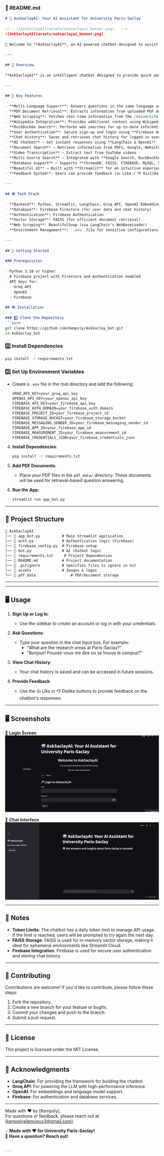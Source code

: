 ### 📌 **README.md**

```md
# 🤖 AskSaclayAI: Your AI Assistant for University Paris-Saclay

<!-- ![AskSaclayAI](assets/asksaclayai_banner.png)   -->
![AskSaclayAI](assets/asksaclayai_banner.png) 

🚀 Welcome to **AskSaclayAI**, an AI-powered chatbot designed to assist students, researchers, and staff at **University Paris-Saclay**. Whether you need academic information, campus details, or research assistance, AskSaclayAI is here to help!

---

## 🌟 Overview

**AskSaclayAI** is an intelligent chatbot designed to provide quick and accurate answers to questions about **University Paris-Saclay**. Whether you're a student, faculty member, or visitor, AskSaclayAI can help you find information about courses, research areas, events, and more. The chatbot is powered by **LangChain**, **Groq API**, and **OpenAI embeddings**, and it integrates with **Firebase** for user authentication and chat history storage.

---

## 🚀 Key Features

- **Multi-Language Support**: Answers questions in the same language as the query (e.g., French, English, Spanish).
- **PDF Document Retrieval**: Extracts information from uploaded PDF documents using **FAISS** for efficient similarity search.
- **Web Scraping**: Fetches real-time information from the [Université Paris-Saclay website](https://www.universite-paris-saclay.fr).
- **Wikipedia Integration**: Provides additional context using Wikipedia.
- **DuckDuckGo Search**: Performs web searches for up-to-date information.
- **User Authentication**: Secure sign-up and login using **Firebase Authentication**.
- **Chat History**: Saves and retrieves chat history for logged-in users.
- **AI Chatbot** – Get instant responses using **LangChain & OpenAI**  
- **Document Search** – Retrieve information from PDFs, Google, Websites, Wikipedia, ArXiv, and more  
- **Video Transcription** – Extract text from YouTube videos 
- **Multi-Source Search** – Integrated with **Google Search, DuckDuckGo, Wikipedia**  
- **Database Support** – Supports **ChromaDB, FAISS, FIREBASE, MySQL, SQLite**  
- **Beautiful UI** – Built with **Streamlit** for an intuitive experience  
- **Feedback System**: Users can provide feedback (👍 Like / 👎 Dislike) on responses.

---

## 🛠️ Tech Stack

- **Backend**: Python, Streamlit, LangChain, Groq API, OpenAI Embeddings
- **Database**: Firebase Firestore (for user data and chat history)
- **Authentication**: Firebase Authentication
- **Vector Storage**: FAISS (for efficient document retrieval)
- **Web Scraping**: BeautifulSoup (via LangChain's WebBaseLoader)
- **Environment Management**: `.env` file for sensitive configurations

---

## 🚀 Getting Started

### Prerequisites

- Python 3.10 or higher
- A Firebase project with Firestore and Authentication enabled
- API keys for:
  - Groq API
  - OpenAI
  - Firebase

## 🛠️ Installation

### 1️⃣ Clone the Repository
```bash
git clone https://github.com/kempsly/AskSaclay_bot.git
cd AskSaclay_bot
```

### 2️⃣ Install Dependencies
```bash
pip install -r requirements.txt
```

### 3️⃣ Set Up Environment Variables  
   - Create a `.env` file in the root directory and add the following:
     ```plaintext
     GROQ_API_KEY=your_groq_api_key
     OPENAI_API_KEY=your_openai_api_key
     FIREBASE_API_KEY=your_firebase_api_key
     FIREBASE_AUTH_DOMAIN=your_firebase_auth_domain
     FIREBASE_PROJECT_ID=your_firebase_project_id
     FIREBASE_STORAGE_BUCKET=your_firebase_storage_bucket
     FIREBASE_MESSAGING_SENDER_ID=your_firebase_messaging_sender_id
     FIREBASE_APP_ID=your_firebase_app_id
     FIREBASE_MEASUREMENT_ID=your_firebase_measurement_id
     FIREBASE_CREDENTIALS_JSON=your_firebase_credentials_json
     ```

4. **Install Dependencies**:
   ```bash
   pip install -r requirements.txt
   ```

5. **Add PDF Documents**:
   - Place your PDF files in the `pdf_data/` directory. These documents will be used for retrieval-based question answering.

6. **Run the App**:
   ```bash
   streamlit run app_bot.py
   ```

---

## 📂 **Project Structure**

```
📂 AskSaclayAI
│── 📜 app_bot.py          # Main Streamlit application
│── 📜 auth.py             # Authentication logic (Firebase)
│── 📜 firebase_config.py  # Firebase setup
│── 📜 bot.py              # AI chatbot logic
│── 📜 requirements.txt     # Project dependencies
│── 📜 README.md           # Project documentation
|── 📜 .gitignore          # Specifies files to ignore in Git
│── 📂 assets              # Images & logos
└── 📂 pdf_data                # PDF/Document storage
```

---
---

## 🖥️ Usage

1. **Sign Up or Log In**:
   - Use the sidebar to create an account or log in with your credentials.

2. **Ask Questions**:
   - Type your question in the chat input box. For example:
     - "What are the research areas at Paris-Saclay?"
     - "Bonjour! Pouvez-vous me dire où se trouve le campus?"

3. **View Chat History**:
   - Your chat history is saved and can be accessed in future sessions.

4. **Provide Feedback**:
   - Use the 👍 Like or 👎 Dislike buttons to provide feedback on the chatbot's responses.

---

## 🖥️ **Screenshots**

🔹 **Login Screen**  
![Login](assets/login_screen.png)  



🔹 **Chat Interface**  
![Chat](assets/asksaclayai_banner.png)  

---

## 📝 Notes

- **Token Limits**: The chatbot has a daily token limit to manage API usage. If the limit is reached, users will be prompted to try again the next day.
- **FAISS Storage**: FAISS is used for in-memory vector storage, making it ideal for ephemeral environments like Streamlit Cloud.
- **Firebase Integration**: Firebase is used for secure user authentication and storing chat history.

---

## 🤝 Contributing

Contributions are welcome! If you'd like to contribute, please follow these steps:

1. Fork the repository.
2. Create a new branch for your feature or bugfix.
3. Commit your changes and push to the branch.
4. Submit a pull request.

---


## 📜 License

This project is licensed under the MIT License.

---

## 🙏 Acknowledgments

- **LangChain**: For providing the framework for building the chatbot.
- **Groq API**: For powering the LLM with high-performance inference.
- **OpenAI**: For embeddings and language model support.
- **Firebase**: For authentication and database services.

---

Made with ❤️ by [Kempsly].  
For questions or feedback, please reach out at [kempslysilencieux3@gmail.com].

💡 **Made with ❤️ for University Paris-Saclay!**  
🚀 **Have a question? Reach out!** 
```

--- 
